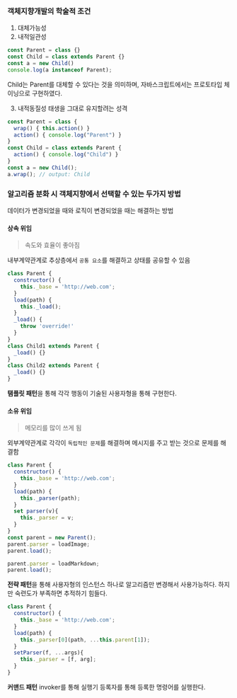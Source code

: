 ### 객체지향개발의 학술적 조건
1. 대체가능성
2. 내적일관성
```js
const Parent = class {}
const Child = class extends Parent {}
const a = new Child()
console.log(a instanceof Parent);
```
Child는 Parent를 대체할 수 있다는 것을 의미하며, 자바스크립트에서는 프로토타입 체이닝으로 구현하였다.

3. 내적동질성
태생을 그대로 유지할려는 성격
```js
const Parent = class {
  wrap() { this.action() }
  action() { console.log("Parent") }
}
const Child = class extends Parent {
  action() { console.log("Child") }
}
const a = new Child();
a.wrap(); // output: Child
```

### 알고리즘 분화 시 객체지향에서 선택할 수 있는 두가지 방법
데이터가 변경되었을 때와 로직이 변경되었을 때는 해결하는 방법
#### 상속 위임
> 속도와 효율이 좋아짐

내부계약관계로 추상층에서 `공통 요소`를 해결하고 상태를 공유할 수 있음
```js
class Parent {
  constructor() {
    this._base = 'http://web.com';
  }
  load(path) {
    this._load();
  }
  _load() {
    throw 'override!'
  }
}
class Child1 extends Parent {
  _load() {}
}
class Child2 extends Parent {
  _load() {}
}
```
**탬플릿 패턴**을 통해 각각 행동이 기술된 사용자형을 통해 구현한다.

#### 소유 위임
> 메모리를 많이 쓰게 됨

외부계약관계로 각각이 `독립적인 문제`를 해결하며 메시지를 주고 받는 것으로 문제를 해결함

```js
class Parent {
  constructor() {
    this._base = 'http://web.com';
  }
  load(path) {
    this._parser(path);
  }
  set parser(v){
    this._parser = v;
  }
}
const parent = new Parent();
parent.parser = loadImage;
parent.load();

parent.parser = loadMarkdown;
parent.load();
```
**전략 패턴**을 통해 사용자형의 인스턴스 하나로 알고리즘만 변경해서 사용가능하다.
하지만 숙련도가 부족하면 추적하기 힘들다.

```js
class Parent {
  constructor() {
    this._base = 'http://web.com';
  }
  load(path) {
    this._parser[0](path, ...this.parent[1]);
  }
  setParser(f, ...args){
    this._parser = [f, arg];
  }
}
```
**커맨드 패턴** invoker를 통해 실행기 등록자를 통해 등록한 명령어를 실행한다.